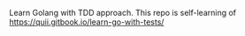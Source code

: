 Learn Golang with TDD approach.
This repo is self-learning of https://quii.gitbook.io/learn-go-with-tests/